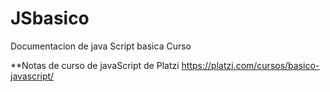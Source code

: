 # JSbasico
Documentacion de java Script basica Curso


**Notas de curso de javaScript de Platzi https://platzi.com/cursos/basico-javascript/

